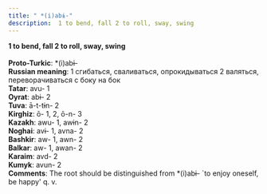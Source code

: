 ```yaml
---
title: " *(i)abɨ-"
description:  1 to bend, fall 2 to roll, sway, swing
---
```

<strong> 1 to bend, fall 2 to roll, sway, swing</strong><br><br>
<strong>Proto-Turkic</strong>:  *(i)abɨ-<br>
<strong>Russian meaning</strong>:  1 сгибаться, сваливаться, опрокидываться 2 валяться, переворачиваться с боку на бок<br>
<strong>Tatar</strong>:  avu- 1<br>
<strong>Oyrat</strong>:  abɨ- 2<br>
<strong>Tuva</strong>:  ā-t-tɨn- 2<br>
<strong>Kirghiz</strong>:  ō- 1, 2, ō-n- 3<br>
<strong>Kazakh</strong>:  awu- 1, awɨn- 2<br>
<strong>Noghai</strong>:  avɨ- 1, avna- 2<br>
<strong>Bashkir</strong>:  aw- 1, awn- 2<br>
<strong>Balkar</strong>:  aw- 1, awan- 2<br>
<strong>Karaim</strong>:  avd- 2<br>
<strong>Kumyk</strong>:  avun- 2<br>
<strong>Comments</strong>:  The root should be distinguished from *(i)abɨ- `to enjoy oneself, be happy' q. v.<br>


